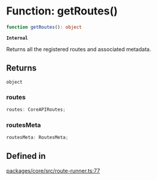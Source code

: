 # Function: getRoutes()

```ts
function getRoutes(): object
```

**`Internal`**

Returns all the registered routes and associated metadata.

## Returns

`object`

### routes

```ts
routes: CoreAPIRoutes;
```

### routesMeta

```ts
routesMeta: RoutesMeta;
```

## Defined in

[packages/core/src/route-runner.ts:77](https://github.com/vramework/vramework/blob/725723db2d3435e2df2b809e6609ff26f8be368c/packages/core/src/route-runner.ts#L77)
